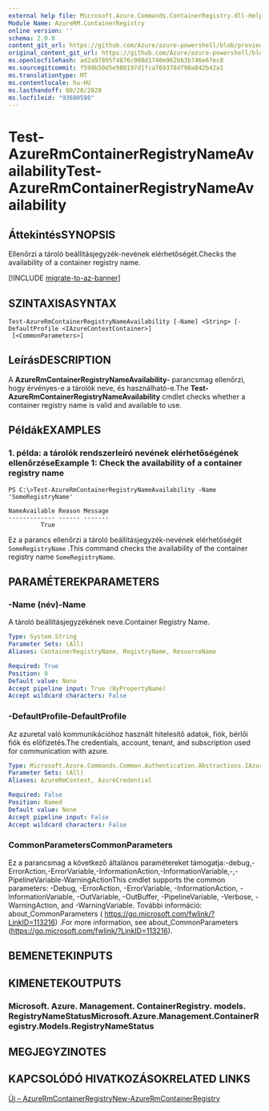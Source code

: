 ```yaml
---
external help file: Microsoft.Azure.Commands.ContainerRegistry.dll-Help.xml
Module Name: AzureRM.ContainerRegistry
online version: ''
schema: 2.0.0
content_git_url: https://github.com/Azure/azure-powershell/blob/preview/src/ResourceManager/ContainerRegistry/Commands.ContainerRegistry/help/Test-AzureRmContainerRegistryNameAvailability.md
original_content_git_url: https://github.com/Azure/azure-powershell/blob/preview/src/ResourceManager/ContainerRegistry/Commands.ContainerRegistry/help/Test-AzureRmContainerRegistryNameAvailability.md
ms.openlocfilehash: ad2a97895f4876c008d1740e962bb3b746e67ec8
ms.sourcegitcommit: f599b50d5e980197d1fca769378df90a842b42a1
ms.translationtype: MT
ms.contentlocale: hu-HU
ms.lasthandoff: 08/20/2020
ms.locfileid: "93680598"
---
```

# <span data-ttu-id="45141-101">Test-AzureRmContainerRegistryNameAvailability</span><span class="sxs-lookup"><span data-stu-id="45141-101">Test-AzureRmContainerRegistryNameAvailability</span></span>

## <span data-ttu-id="45141-102">Áttekintés</span><span class="sxs-lookup"><span data-stu-id="45141-102">SYNOPSIS</span></span>
<span data-ttu-id="45141-103">Ellenőrzi a tároló beállításjegyzék-nevének elérhetőségét.</span><span class="sxs-lookup"><span data-stu-id="45141-103">Checks the availability of a container registry name.</span></span>

[!INCLUDE [migrate-to-az-banner](../../includes/migrate-to-az-banner.md)]

## <span data-ttu-id="45141-104">SZINTAXISA</span><span class="sxs-lookup"><span data-stu-id="45141-104">SYNTAX</span></span>

```
Test-AzureRmContainerRegistryNameAvailability [-Name] <String> [-DefaultProfile <IAzureContextContainer>]
 [<CommonParameters>]
```

## <span data-ttu-id="45141-105">Leírás</span><span class="sxs-lookup"><span data-stu-id="45141-105">DESCRIPTION</span></span>
<span data-ttu-id="45141-106">A **AzureRmContainerRegistryNameAvailability-** parancsmag ellenőrzi, hogy érvényes-e a tárolók neve, és használható-e.</span><span class="sxs-lookup"><span data-stu-id="45141-106">The **Test-AzureRmContainerRegistryNameAvailability** cmdlet checks whether a container registry name is valid and available to use.</span></span>

## <span data-ttu-id="45141-107">Példák</span><span class="sxs-lookup"><span data-stu-id="45141-107">EXAMPLES</span></span>

### <span data-ttu-id="45141-108">1. példa: a tárolók rendszerleíró nevének elérhetőségének ellenőrzése</span><span class="sxs-lookup"><span data-stu-id="45141-108">Example 1: Check the availability of a container registry name</span></span>
```
PS C:\>Test-AzureRmContainerRegistryNameAvailability -Name 'SomeRegistryName'

NameAvailable Reason Message
------------- ------ -------
         True
```

<span data-ttu-id="45141-109">Ez a parancs ellenőrzi a tároló beállításjegyzék-nevének elérhetőségét `SomeRegistryName` .</span><span class="sxs-lookup"><span data-stu-id="45141-109">This command checks the availability of the container registry name `SomeRegistryName`.</span></span>

## <span data-ttu-id="45141-110">PARAMÉTEREK</span><span class="sxs-lookup"><span data-stu-id="45141-110">PARAMETERS</span></span>

### <span data-ttu-id="45141-111">-Name (név)</span><span class="sxs-lookup"><span data-stu-id="45141-111">-Name</span></span>
<span data-ttu-id="45141-112">A tároló beállításjegyzékének neve.</span><span class="sxs-lookup"><span data-stu-id="45141-112">Container Registry Name.</span></span>

```yaml
Type: System.String
Parameter Sets: (All)
Aliases: ContainerRegistryName, RegistryName, ResourceName

Required: True
Position: 0
Default value: None
Accept pipeline input: True (ByPropertyName)
Accept wildcard characters: False
```

### <span data-ttu-id="45141-113">-DefaultProfile</span><span class="sxs-lookup"><span data-stu-id="45141-113">-DefaultProfile</span></span>
<span data-ttu-id="45141-114">Az azuretal való kommunikációhoz használt hitelesítő adatok, fiók, bérlői fiók és előfizetés.</span><span class="sxs-lookup"><span data-stu-id="45141-114">The credentials, account, tenant, and subscription used for communication with azure.</span></span>

```yaml
Type: Microsoft.Azure.Commands.Common.Authentication.Abstractions.IAzureContextContainer
Parameter Sets: (All)
Aliases: AzureRmContext, AzureCredential

Required: False
Position: Named
Default value: None
Accept pipeline input: False
Accept wildcard characters: False
```

### <span data-ttu-id="45141-115">CommonParameters</span><span class="sxs-lookup"><span data-stu-id="45141-115">CommonParameters</span></span>
<span data-ttu-id="45141-116">Ez a parancsmag a következő általános paramétereket támogatja:-debug,-ErrorAction,-ErrorVariable,-InformationAction,-InformationVariable,-,-PipelineVariable-WarningAction</span><span class="sxs-lookup"><span data-stu-id="45141-116">This cmdlet supports the common parameters: -Debug, -ErrorAction, -ErrorVariable, -InformationAction, -InformationVariable, -OutVariable, -OutBuffer, -PipelineVariable, -Verbose, -WarningAction, and -WarningVariable.</span></span> <span data-ttu-id="45141-117">További információ: about_CommonParameters ( https://go.microsoft.com/fwlink/?LinkID=113216) .</span><span class="sxs-lookup"><span data-stu-id="45141-117">For more information, see about_CommonParameters (https://go.microsoft.com/fwlink/?LinkID=113216).</span></span>

## <span data-ttu-id="45141-118">BEMENETEK</span><span class="sxs-lookup"><span data-stu-id="45141-118">INPUTS</span></span>

## <span data-ttu-id="45141-119">KIMENETEK</span><span class="sxs-lookup"><span data-stu-id="45141-119">OUTPUTS</span></span>

### <span data-ttu-id="45141-120">Microsoft. Azure. Management. ContainerRegistry. models. RegistryNameStatus</span><span class="sxs-lookup"><span data-stu-id="45141-120">Microsoft.Azure.Management.ContainerRegistry.Models.RegistryNameStatus</span></span>

## <span data-ttu-id="45141-121">MEGJEGYZI</span><span class="sxs-lookup"><span data-stu-id="45141-121">NOTES</span></span>

## <span data-ttu-id="45141-122">KAPCSOLÓDÓ HIVATKOZÁSOK</span><span class="sxs-lookup"><span data-stu-id="45141-122">RELATED LINKS</span></span>

[<span data-ttu-id="45141-123">Új – AzureRmContainerRegistry</span><span class="sxs-lookup"><span data-stu-id="45141-123">New-AzureRmContainerRegistry</span></span>](./New-AzureRmContainerRegistry.md)

